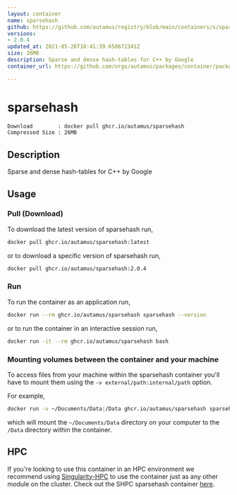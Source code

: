 ```yaml
---
layout: container
name: sparsehash
github: https://github.com/autamus/registry/blob/main/containers/s/sparsehash/spack.yaml
versions:
- 2.0.4
updated_at: 2021-05-26T18:41:39.658672341Z
size: 26MB
description: Sparse and dense hash-tables for C++ by Google
container_url: https://github.com/orgs/autamus/packages/container/package/sparsehash

---
```

# sparsehash
```bash 
Download        : docker pull ghcr.io/autamus/sparsehash
Compressed Size : 26MB
```

## Description
Sparse and dense hash-tables for C++ by Google

## Usage
### Pull (Download)
To download the latest version of sparsehash run,

```bash
docker pull ghcr.io/autamus/sparsehash:latest
```

or to download a specific version of sparsehash run,

```bash
docker pull ghcr.io/autamus/sparsehash:2.0.4
```
### Run
To run the container as an application run,
```bash
docker run --rm ghcr.io/autamus/sparsehash sparsehash --version
```

or to run the container in an interactive session run,
```bash
docker run -it --rm ghcr.io/autamus/sparsehash bash
```

### Mounting volumes between the container and your machine
To access files from your machine within the sparsehash container you'll have to mount them using the `-v external/path:internal/path` option.

For example,
```bash
docker run -v ~/Documents/Data:/Data ghcr.io/autamus/sparsehash sparsehash /Data/myData.csv
```
which will mount the `~/Documents/Data` directory on your computer to the `/Data` directory within the container.

## HPC
If you're looking to use this container in an HPC environment we recommend using [Singularity-HPC](https://singularity-hpc.readthedocs.io) to use the container just as any other module on the cluster. Check out the SHPC sparsehash container [here](https://singularityhub.github.io/singularity-hpc/r/ghcr.io-autamus-sparsehash/).